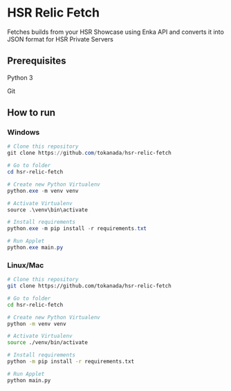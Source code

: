 # HSR Relic Fetch

Fetches builds from your HSR Showcase using Enka API and converts it into JSON format for HSR Private Servers

## Prerequisites

Python 3

Git

## How to run

### Windows
```powershell
# Clone this repository
git clone https://github.com/tokanada/hsr-relic-fetch

# Go to folder
cd hsr-relic-fetch

# Create new Python Virtualenv
python.exe -m venv venv

# Activate Virtualenv
source .\venv\bin\activate

# Install requirements
python.exe -m pip install -r requirements.txt

# Run Applet
python.exe main.py
```

### Linux/Mac
```bash
# Clone this repository
git clone https://github.com/tokanada/hsr-relic-fetch

# Go to folder
cd hsr-relic-fetch

# Create new Python Virtualenv
python -m venv venv

# Activate Virtualenv
source ./venv/bin/activate

# Install requirements
python -m pip install -r requirements.txt

# Run Applet
python main.py
```
